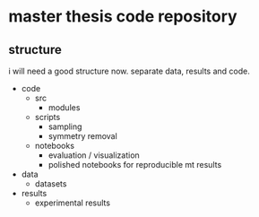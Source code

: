 # master thesis code repository
## structure
i will need a good structure now. separate data, results and code.
* code
    * src
        * modules
    * scripts
        * sampling
        * symmetry removal
    * notebooks
        * evaluation / visualization
        * polished notebooks for reproducible mt results
* data
    * datasets
* results
    * experimental results